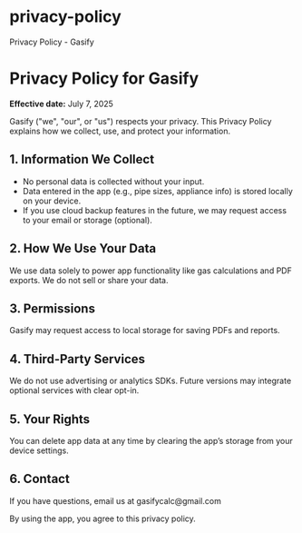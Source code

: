 # privacy-policy

<!DOCTYPE html>
<html>
<head>
 Privacy Policy - Gasify
</head>
<body>
  <h1>Privacy Policy for Gasify</h1>
  <p><strong>Effective date:</strong> July 7, 2025</p>

  <p>Gasify ("we", "our", or "us") respects your privacy. This Privacy Policy explains how we collect, use, and protect your information.</p>

  <h2>1. Information We Collect</h2>
  <ul>
    <li>No personal data is collected without your input.</li>
    <li>Data entered in the app (e.g., pipe sizes, appliance info) is stored locally on your device.</li>
    <li>If you use cloud backup features in the future, we may request access to your email or storage (optional).</li>
  </ul>

  <h2>2. How We Use Your Data</h2>
  <p>We use data solely to power app functionality like gas calculations and PDF exports. We do not sell or share your data.</p>

  <h2>3. Permissions</h2>
  <p>Gasify may request access to local storage for saving PDFs and reports.</p>

  <h2>4. Third-Party Services</h2>
  <p>We do not use advertising or analytics SDKs. Future versions may integrate optional services with clear opt-in.</p>

  <h2>5. Your Rights</h2>
  <p>You can delete app data at any time by clearing the app’s storage from your device settings.</p>

  <h2>6. Contact</h2>
  <p>If you have questions, email us at gasifycalc@gmail.com</p>

  <p>By using the app, you agree to this privacy policy.</p>
</body>
</html>
